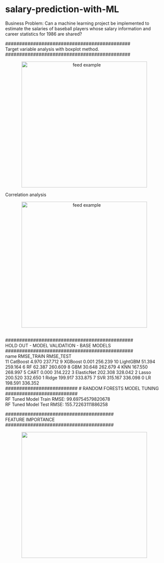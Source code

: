 # salary-prediction-with-ML

Business Problem:
Can a machine learning project be implemented to estimate the salaries of baseball players whose salary information and career statistics for 1986 are shared?


#############################################
<br/>
Target variable analysis with boxplot method.
<br/>
#############################################
<br/>
<p align = "center">
<img src="https://user-images.githubusercontent.com/87859856/186888006-13296f74-63b7-4d3a-b5b0-317de5d67043.png" alt="feed example" width="400"> 
</p>
Correlation analysis
<p align = "center">
<img src="https://user-images.githubusercontent.com/87859856/186888058-43eee19f-b307-4264-aed7-4f8b7c52e916.png" alt="feed example" width="400">
</p>
<br/>
##############################################
<br/>
HOLD OUT - MODEL VALIDATION - BASE MODELS
<br/>
##############################################
<br/>
          name  RMSE_TRAIN  RMSE_TEST
          <br/>
11    CatBoost       4.970    237.712
9      XGBoost       0.001    256.239
10    LightGBM      51.394    259.164
6           RF      62.387    260.609
8          GBM      30.648    262.679
4          KNN     167.550    268.997
5         CART       0.000    314.222
3   ElasticNet     202.308    328.042
2        Lasso     200.520    332.650
1        Ridge     199.917    333.875
7          SVR     315.167    336.098
0           LR     198.591    336.352
<br/>
##########################
# RANDOM FORESTS MODEL TUNING
##########################
<br/>
RF Tuned Model Train RMSE: 99.69754579820678
<br/>
RF Tuned Model Test RMSE: 155.72263111886258
<br/>

#######################################
<br/>
FEATURE IMPORTANCE
<br/>
#######################################
<br/>
<p align = "center">
<img src="https://user-images.githubusercontent.com/87859856/186888082-fb48bd61-3b80-4e37-aeb9-5a9354af8c2e.png" width="400">
</p>

